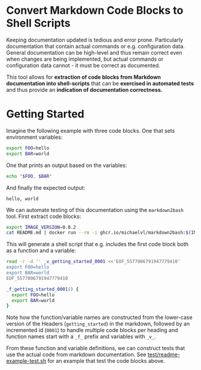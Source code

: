 # Convert Markdown Code Blocks to Shell Scripts

Keeping documentation updated is tedious and error prone. Particularly
documentation that contain actual commands or e.g. configuration
data. General documentation can be high-level and thus remain correct
even when changes are being implemented, but actual commands or
configuration data cannot - it must be correct as documented.

This tool allows for **extraction of code blocks from Markdown
documentation into shell-scripts** that can be **exercised in
automated tests** and thus provide an **indication of documentation
correctness.**

# Getting Started

Imagine the following example with three code blocks. One that sets
environment variables:

```bash
export FOO=hello
export BAR=world
```

One that prints an output based on the variables:

```bash
echo "$FOO, $BAR"
```

And finally the expected output:

```
hello, world
```

We can automate testing of this documentation using the
`markdown2bash` tool. First extract code blocks:

```bash
export IMAGE_VERSION=0.0.2
cat README.md | docker run --rm -i ghcr.io/michaelvl/markdown2bash:$(IMAGE_VERSION) > readme.sh
```

This will generate a shell script that e.g. includes the first code
block both as a function and a variable:

```bash
read -r -d '' _v_getting_started_0001 <<'EOF_5577006791947779410'
export FOO=hello
export BAR=world
EOF_5577006791947779410

_f_getting_started_0001() {
  export FOO=hello
  export BAR=world
}
```

Note how the function/variable names are constructed from the
lower-case version of the Headers (`getting_started`) in the markdown,
followed by an incremented id (`0001`) to handle multiple code blocks
per heading and function names start with a `_f_` prefix and variables
with `_v_`.

From these function and variable definitions, we can construct tests
that use the actual code from markdown documentation. See
[test/readme-example-test.sh](test/readme-example-test.sh) for an
example that test the code blocks above.
